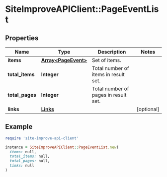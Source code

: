 # SiteImproveAPIClient::PageEventList

## Properties

| Name | Type | Description | Notes |
| ---- | ---- | ----------- | ----- |
| **items** | [**Array&lt;PageEvent&gt;**](PageEvent.md) | Set of items. |  |
| **total_items** | **Integer** | Total number of items in result set. |  |
| **total_pages** | **Integer** | Total number of pages in result set. |  |
| **links** | [**Links**](Links.md) |  | [optional] |

## Example

```ruby
require 'site-improve-api-client'

instance = SiteImproveAPIClient::PageEventList.new(
  items: null,
  total_items: null,
  total_pages: null,
  links: null
)
```

